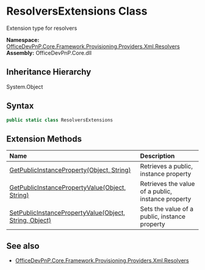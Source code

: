 # ResolversExtensions Class
 Extension type for resolvers   

**Namespace:** [OfficeDevPnP.Core.Framework.Provisioning.Providers.Xml.Resolvers](OfficeDevPnP.Core.Framework.Provisioning.Providers.Xml.Resolvers.md)  
**Assembly:** OfficeDevPnP.Core.dll  
## Inheritance Hierarchy
System.Object  
## Syntax
```C#
public static class ResolversExtensions
```
## Extension Methods
|**Name**|**Description**|
|:-----|:-----|
| [GetPublicInstanceProperty(Object, String)](OfficeDevPnP.Core.Framework.Provisioning.Providers.Xml.Resolvers.ResolversExtensions.f84f650f.md) | Retrieves a public, instance property
| [GetPublicInstancePropertyValue(Object, String)](OfficeDevPnP.Core.Framework.Provisioning.Providers.Xml.Resolvers.ResolversExtensions.4dccdcb5.md) | Retrieves the value of a public, instance property
| [SetPublicInstancePropertyValue(Object, String, Object)](OfficeDevPnP.Core.Framework.Provisioning.Providers.Xml.Resolvers.ResolversExtensions.d3b27ec3.md) | Sets the value of a public, instance property
## See also
- [OfficeDevPnP.Core.Framework.Provisioning.Providers.Xml.Resolvers](OfficeDevPnP.Core.Framework.Provisioning.Providers.Xml.Resolvers.md)
